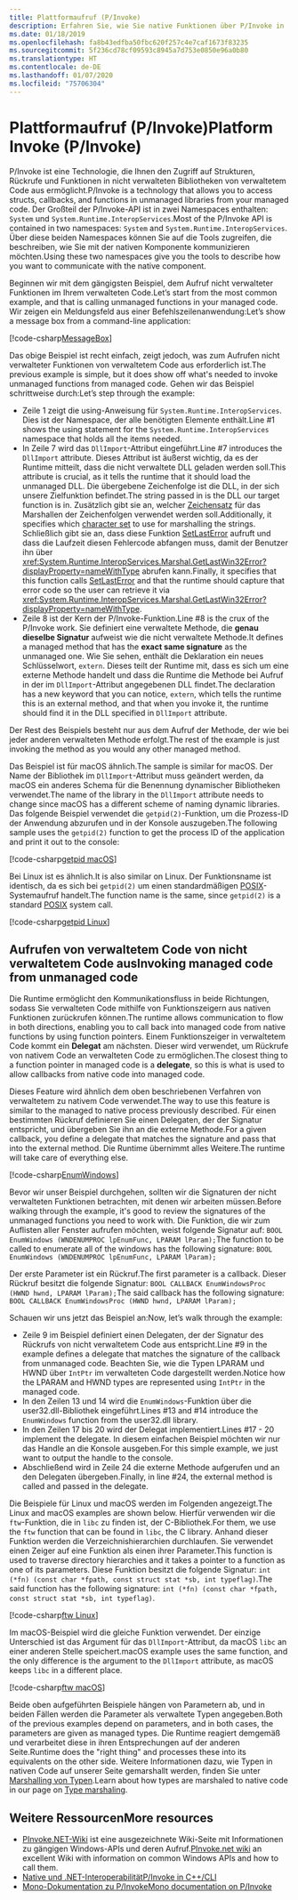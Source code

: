 ```yaml
---
title: Plattformaufruf (P/Invoke)
description: Erfahren Sie, wie Sie native Funktionen über P/Invoke in .Net aufrufen.
ms.date: 01/18/2019
ms.openlocfilehash: fa8b43edfba50fbc620f257c4e7caf1673f83235
ms.sourcegitcommit: 5f236cd78cf09593c8945a7d753e0850e96a0b80
ms.translationtype: HT
ms.contentlocale: de-DE
ms.lasthandoff: 01/07/2020
ms.locfileid: "75706304"
---
```

# <a name="platform-invoke-pinvoke"></a><span data-ttu-id="b1ba0-103">Plattformaufruf (P/Invoke)</span><span class="sxs-lookup"><span data-stu-id="b1ba0-103">Platform Invoke (P/Invoke)</span></span>

<span data-ttu-id="b1ba0-104">P/Invoke ist eine Technologie, die Ihnen den Zugriff auf Strukturen, Rückrufe und Funktionen in nicht verwalteten Bibliotheken von verwaltetem Code aus ermöglicht.</span><span class="sxs-lookup"><span data-stu-id="b1ba0-104">P/Invoke is a technology that allows you to access structs, callbacks, and functions in unmanaged libraries from your managed code.</span></span> <span data-ttu-id="b1ba0-105">Der Großteil der P/Invoke-API ist in zwei Namespaces enthalten: `System` und `System.Runtime.InteropServices`.</span><span class="sxs-lookup"><span data-stu-id="b1ba0-105">Most of the P/Invoke API is contained in two namespaces: `System` and `System.Runtime.InteropServices`.</span></span> <span data-ttu-id="b1ba0-106">Über diese beiden Namespaces können Sie auf die Tools zugreifen, die beschreiben, wie Sie mit der nativen Komponente kommunizieren möchten.</span><span class="sxs-lookup"><span data-stu-id="b1ba0-106">Using these two namespaces give you the tools to describe how you want to communicate with the native component.</span></span>

<span data-ttu-id="b1ba0-107">Beginnen wir mit dem gängigsten Beispiel, dem Aufruf nicht verwalteter Funktionen im Ihrem verwalteten Code.</span><span class="sxs-lookup"><span data-stu-id="b1ba0-107">Let’s start from the most common example, and that is calling unmanaged functions in your managed code.</span></span> <span data-ttu-id="b1ba0-108">Wir zeigen ein Meldungsfeld aus einer Befehlszeilenanwendung:</span><span class="sxs-lookup"><span data-stu-id="b1ba0-108">Let’s show a message box from a command-line application:</span></span>

[!code-csharp[MessageBox](~/samples/snippets/standard/interop/pinvoke/messagebox.cs)]

<span data-ttu-id="b1ba0-109">Das obige Beispiel ist recht einfach, zeigt jedoch, was zum Aufrufen nicht verwalteter Funktionen von verwaltetem Code aus erforderlich ist.</span><span class="sxs-lookup"><span data-stu-id="b1ba0-109">The previous example is simple, but it does show off what's needed to invoke unmanaged functions from managed code.</span></span> <span data-ttu-id="b1ba0-110">Gehen wir das Beispiel schrittweise durch:</span><span class="sxs-lookup"><span data-stu-id="b1ba0-110">Let’s step through the example:</span></span>

- <span data-ttu-id="b1ba0-111">Zeile 1 zeigt die using-Anweisung für `System.Runtime.InteropServices`. Dies ist der Namespace, der alle benötigten Elemente enthält.</span><span class="sxs-lookup"><span data-stu-id="b1ba0-111">Line #1 shows the using statement for the `System.Runtime.InteropServices` namespace that holds all the items needed.</span></span>
- <span data-ttu-id="b1ba0-112">In Zeile 7 wird das `DllImport`-Attribut eingeführt.</span><span class="sxs-lookup"><span data-stu-id="b1ba0-112">Line #7 introduces the `DllImport` attribute.</span></span> <span data-ttu-id="b1ba0-113">Dieses Attribut ist äußerst wichtig, da es der Runtime mitteilt, dass die nicht verwaltete DLL geladen werden soll.</span><span class="sxs-lookup"><span data-stu-id="b1ba0-113">This attribute is crucial, as it tells the runtime that it should load the unmanaged DLL.</span></span> <span data-ttu-id="b1ba0-114">Die übergebene Zeichenfolge ist die DLL, in der sich unsere Zielfunktion befindet.</span><span class="sxs-lookup"><span data-stu-id="b1ba0-114">The string passed in is the DLL our target function is in.</span></span> <span data-ttu-id="b1ba0-115">Zusätzlich gibt sie an, welcher [Zeichensatz](./charset.md) für das Marshallen der Zeichenfolgen verwendet werden soll.</span><span class="sxs-lookup"><span data-stu-id="b1ba0-115">Additionally, it specifies which [character set](./charset.md) to use for marshalling the strings.</span></span> <span data-ttu-id="b1ba0-116">Schließlich gibt sie an, dass diese Funktion [SetLastError](/windows/desktop/api/errhandlingapi/nf-errhandlingapi-setlasterror) aufruft und dass die Laufzeit diesen Fehlercode abfangen muss, damit der Benutzer ihn über <xref:System.Runtime.InteropServices.Marshal.GetLastWin32Error?displayProperty=nameWithType> abrufen kann.</span><span class="sxs-lookup"><span data-stu-id="b1ba0-116">Finally, it specifies that this function calls [SetLastError](/windows/desktop/api/errhandlingapi/nf-errhandlingapi-setlasterror) and that the runtime should capture that error code so the user can retrieve it via <xref:System.Runtime.InteropServices.Marshal.GetLastWin32Error?displayProperty=nameWithType>.</span></span>
- <span data-ttu-id="b1ba0-117">Zeile 8 ist der Kern der P/Invoke-Funktion.</span><span class="sxs-lookup"><span data-stu-id="b1ba0-117">Line #8 is the crux of the P/Invoke work.</span></span> <span data-ttu-id="b1ba0-118">Sie definiert eine verwaltete Methode, die **genau dieselbe Signatur** aufweist wie die nicht verwaltete Methode.</span><span class="sxs-lookup"><span data-stu-id="b1ba0-118">It defines a managed method that has the **exact same signature** as the unmanaged one.</span></span> <span data-ttu-id="b1ba0-119">Wie Sie sehen, enthält die Deklaration ein neues Schlüsselwort, `extern`. Dieses teilt der Runtime mit, dass es sich um eine externe Methode handelt und dass die Runtime die Methode bei Aufruf in der im `DllImport`-Attribut angegebenen DLL findet.</span><span class="sxs-lookup"><span data-stu-id="b1ba0-119">The declaration has a new keyword that you can notice, `extern`, which tells the runtime this is an external method, and that when you invoke it, the runtime should find it in the DLL specified in `DllImport` attribute.</span></span>

<span data-ttu-id="b1ba0-120">Der Rest des Beispiels besteht nur aus dem Aufruf der Methode, der wie bei jeder anderen verwalteten Methode erfolgt.</span><span class="sxs-lookup"><span data-stu-id="b1ba0-120">The rest of the example is just invoking the method as you would any other managed method.</span></span>

<span data-ttu-id="b1ba0-121">Das Beispiel ist für macOS ähnlich.</span><span class="sxs-lookup"><span data-stu-id="b1ba0-121">The sample is similar for macOS.</span></span> <span data-ttu-id="b1ba0-122">Der Name der Bibliothek im `DllImport`-Attribut muss geändert werden, da macOS ein anderes Schema für die Benennung dynamischer Bibliotheken verwendet.</span><span class="sxs-lookup"><span data-stu-id="b1ba0-122">The name of the library in the `DllImport` attribute needs to change since macOS has a different scheme of naming dynamic libraries.</span></span> <span data-ttu-id="b1ba0-123">Das folgende Beispiel verwendet die `getpid(2)`-Funktion, um die Prozess-ID der Anwendung abzurufen und in der Konsole auszugeben.</span><span class="sxs-lookup"><span data-stu-id="b1ba0-123">The following sample uses the `getpid(2)` function to get the process ID of the application and print it out to the console:</span></span>

[!code-csharp[getpid macOS](~/samples/snippets/standard/interop/pinvoke/getpid-macos.cs)]

<span data-ttu-id="b1ba0-124">Bei Linux ist es ähnlich.</span><span class="sxs-lookup"><span data-stu-id="b1ba0-124">It is also similar on Linux.</span></span> <span data-ttu-id="b1ba0-125">Der Funktionsname ist identisch, da es sich bei `getpid(2)` um einen standardmäßigen [POSIX](https://en.wikipedia.org/wiki/POSIX)-Systemaufruf handelt.</span><span class="sxs-lookup"><span data-stu-id="b1ba0-125">The function name is the same, since `getpid(2)` is a standard [POSIX](https://en.wikipedia.org/wiki/POSIX) system call.</span></span>

[!code-csharp[getpid Linux](~/samples/snippets/standard/interop/pinvoke/getpid-linux.cs)]

## <a name="invoking-managed-code-from-unmanaged-code"></a><span data-ttu-id="b1ba0-126">Aufrufen von verwaltetem Code von nicht verwaltetem Code aus</span><span class="sxs-lookup"><span data-stu-id="b1ba0-126">Invoking managed code from unmanaged code</span></span>

<span data-ttu-id="b1ba0-127">Die Runtime ermöglicht den Kommunikationsfluss in beide Richtungen, sodass Sie verwalteten Code mithilfe von Funktionszeigern aus nativen Funktionen zurückrufen können.</span><span class="sxs-lookup"><span data-stu-id="b1ba0-127">The runtime allows communication to flow in both directions, enabling you to call back into managed code from native functions by using function pointers.</span></span> <span data-ttu-id="b1ba0-128">Einem Funktionszeiger in verwaltetem Code kommt ein **Delegat** am nächsten. Dieser wird verwendet, um Rückrufe von nativem Code an verwalteten Code zu ermöglichen.</span><span class="sxs-lookup"><span data-stu-id="b1ba0-128">The closest thing to a function pointer in managed code is a **delegate**, so this is what is used to allow callbacks from native code into managed code.</span></span>

<span data-ttu-id="b1ba0-129">Dieses Feature wird ähnlich dem oben beschriebenen Verfahren von verwaltetem zu nativem Code verwendet.</span><span class="sxs-lookup"><span data-stu-id="b1ba0-129">The way to use this feature is similar to the managed to native process previously described.</span></span> <span data-ttu-id="b1ba0-130">Für einen bestimmten Rückruf definieren Sie einen Delegaten, der der Signatur entspricht, und übergeben Sie ihn an die externe Methode.</span><span class="sxs-lookup"><span data-stu-id="b1ba0-130">For a given callback, you define a delegate that matches the signature and pass that into the external method.</span></span> <span data-ttu-id="b1ba0-131">Die Runtime übernimmt alles Weitere.</span><span class="sxs-lookup"><span data-stu-id="b1ba0-131">The runtime will take care of everything else.</span></span>

[!code-csharp[EnumWindows](~/samples/snippets/standard/interop/pinvoke/enumwindows.cs)]

<span data-ttu-id="b1ba0-132">Bevor wir unser Beispiel durchgehen, sollten wir die Signaturen der nicht verwalteten Funktionen betrachten, mit denen wir arbeiten müssen.</span><span class="sxs-lookup"><span data-stu-id="b1ba0-132">Before walking through the example, it's good to review the signatures of the unmanaged functions you need to work with.</span></span> <span data-ttu-id="b1ba0-133">Die Funktion, die wir zum Auflisten aller Fenster aufrufen möchten, weist folgende Signatur auf: `BOOL EnumWindows (WNDENUMPROC lpEnumFunc, LPARAM lParam);`</span><span class="sxs-lookup"><span data-stu-id="b1ba0-133">The function to be called to enumerate all of the windows has the following signature: `BOOL EnumWindows (WNDENUMPROC lpEnumFunc, LPARAM lParam);`</span></span>

<span data-ttu-id="b1ba0-134">Der erste Parameter ist ein Rückruf.</span><span class="sxs-lookup"><span data-stu-id="b1ba0-134">The first parameter is a callback.</span></span> <span data-ttu-id="b1ba0-135">Dieser Rückruf besitzt die folgende Signatur: `BOOL CALLBACK EnumWindowsProc (HWND hwnd, LPARAM lParam);`</span><span class="sxs-lookup"><span data-stu-id="b1ba0-135">The said callback has the following signature: `BOOL CALLBACK EnumWindowsProc (HWND hwnd, LPARAM lParam);`</span></span>

<span data-ttu-id="b1ba0-136">Schauen wir uns jetzt das Beispiel an:</span><span class="sxs-lookup"><span data-stu-id="b1ba0-136">Now, let’s walk through the example:</span></span>

- <span data-ttu-id="b1ba0-137">Zeile 9 im Beispiel definiert einen Delegaten, der der Signatur des Rückrufs von nicht verwaltetem Code aus entspricht.</span><span class="sxs-lookup"><span data-stu-id="b1ba0-137">Line #9 in the example defines a delegate that matches the signature of the callback from unmanaged code.</span></span> <span data-ttu-id="b1ba0-138">Beachten Sie, wie die Typen LPARAM und HWND über `IntPtr` im verwalteten Code dargestellt werden.</span><span class="sxs-lookup"><span data-stu-id="b1ba0-138">Notice how the LPARAM and HWND types are represented using `IntPtr` in the managed code.</span></span>
- <span data-ttu-id="b1ba0-139">In den Zeilen 13 und 14 wird die `EnumWindows`-Funktion über die user32.dll-Bibliothek eingeführt.</span><span class="sxs-lookup"><span data-stu-id="b1ba0-139">Lines #13 and #14 introduce the `EnumWindows` function from the user32.dll library.</span></span>
- <span data-ttu-id="b1ba0-140">In den Zeilen 17 bis 20 wird der Delegat implementiert.</span><span class="sxs-lookup"><span data-stu-id="b1ba0-140">Lines #17 - 20 implement the delegate.</span></span> <span data-ttu-id="b1ba0-141">In diesem einfachen Beispiel möchten wir nur das Handle an die Konsole ausgeben.</span><span class="sxs-lookup"><span data-stu-id="b1ba0-141">For this simple example, we just want to output the handle to the console.</span></span>
- <span data-ttu-id="b1ba0-142">Abschließend wird in Zeile 24 die externe Methode aufgerufen und an den Delegaten übergeben.</span><span class="sxs-lookup"><span data-stu-id="b1ba0-142">Finally, in line #24, the external method is called and passed in the delegate.</span></span>

<span data-ttu-id="b1ba0-143">Die Beispiele für Linux und macOS werden im Folgenden angezeigt.</span><span class="sxs-lookup"><span data-stu-id="b1ba0-143">The Linux and macOS examples are shown below.</span></span> <span data-ttu-id="b1ba0-144">Hierfür verwenden wir die `ftw`-Funktion, die in `libc` zu finden ist, der C-Bibliothek.</span><span class="sxs-lookup"><span data-stu-id="b1ba0-144">For them, we use the `ftw` function that can be found in `libc`, the C library.</span></span> <span data-ttu-id="b1ba0-145">Anhand dieser Funktion werden die Verzeichnishierarchien durchlaufen. Sie verwendet einen Zeiger auf eine Funktion als einen ihrer Parameter.</span><span class="sxs-lookup"><span data-stu-id="b1ba0-145">This function is used to traverse directory hierarchies and it takes a pointer to a function as one of its parameters.</span></span> <span data-ttu-id="b1ba0-146">Diese Funktion besitzt die folgende Signatur: `int (*fn) (const char *fpath, const struct stat *sb, int typeflag)`.</span><span class="sxs-lookup"><span data-stu-id="b1ba0-146">The said function has the following signature: `int (*fn) (const char *fpath, const struct stat *sb, int typeflag)`.</span></span>

[!code-csharp[ftw Linux](~/samples/snippets/standard/interop/pinvoke/ftw-linux.cs)]

<span data-ttu-id="b1ba0-147">Im macOS-Beispiel wird die gleiche Funktion verwendet. Der einzige Unterschied ist das Argument für das `DllImport`-Attribut, da macOS `libc` an einer anderen Stelle speichert.</span><span class="sxs-lookup"><span data-stu-id="b1ba0-147">macOS example uses the same function, and the only difference is the argument to the `DllImport` attribute, as macOS keeps `libc` in a different place.</span></span>

[!code-csharp[ftw macOS](~/samples/snippets/standard/interop/pinvoke/ftw-macos.cs)]

<span data-ttu-id="b1ba0-148">Beide oben aufgeführten Beispiele hängen von Parametern ab, und in beiden Fällen werden die Parameter als verwaltete Typen angegeben.</span><span class="sxs-lookup"><span data-stu-id="b1ba0-148">Both of the previous examples depend on parameters, and in both cases, the parameters are given as managed types.</span></span> <span data-ttu-id="b1ba0-149">Die Runtime reagiert demgemäß und verarbeitet diese in ihren Entsprechungen auf der anderen Seite.</span><span class="sxs-lookup"><span data-stu-id="b1ba0-149">Runtime does the "right thing" and processes these into its equivalents on the other side.</span></span> <span data-ttu-id="b1ba0-150">Weitere Informationen dazu, wie Typen in nativen Code auf unserer Seite gemarshallt werden, finden Sie unter [Marshalling von Typen](type-marshaling.md).</span><span class="sxs-lookup"><span data-stu-id="b1ba0-150">Learn about how types are marshaled to native code in our page on [Type marshaling](type-marshaling.md).</span></span>

## <a name="more-resources"></a><span data-ttu-id="b1ba0-151">Weitere Ressourcen</span><span class="sxs-lookup"><span data-stu-id="b1ba0-151">More resources</span></span>

- <span data-ttu-id="b1ba0-152">[PInvoke.NET-Wiki](https://www.pinvoke.net/) ist eine ausgezeichnete Wiki-Seite mit Informationen zu gängigen Windows-APIs und deren Aufruf.</span><span class="sxs-lookup"><span data-stu-id="b1ba0-152">[PInvoke.net wiki](https://www.pinvoke.net/) an excellent Wiki with information on common Windows APIs and how to call them.</span></span>
- [<span data-ttu-id="b1ba0-153">Native und .NET-Interoperabilität</span><span class="sxs-lookup"><span data-stu-id="b1ba0-153">P/Invoke in C++/CLI</span></span>](/cpp/dotnet/native-and-dotnet-interoperability)
- [<span data-ttu-id="b1ba0-154">Mono-Dokumentation zu P/Invoke</span><span class="sxs-lookup"><span data-stu-id="b1ba0-154">Mono documentation on P/Invoke</span></span>](https://www.mono-project.com/docs/advanced/pinvoke/)
